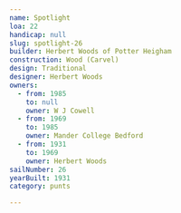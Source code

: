 ```yaml
---
name: Spotlight
loa: 22
handicap: null
slug: spotlight-26
builder: Herbert Woods of Potter Heigham
construction: Wood (Carvel)
design: Traditional
designer: Herbert Woods
owners:
  - from: 1985
    to: null
    owner: W J Cowell
  - from: 1969
    to: 1985
    owner: Mander College Bedford
  - from: 1931
    to: 1969
    owner: Herbert Woods
sailNumber: 26
yearBuilt: 1931
category: punts

---
```

